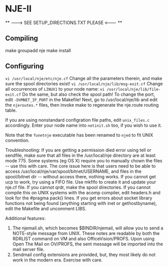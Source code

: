 NJE-II 
================

** ---> SEE SETUP_DIRECTIONS.TXT PLEASE <--- **

## Compiling
make
groupadd nje
make install

## Configuring
`vi /usr/local/nje/etc/nje.cf`
Change all the parameters therein, and make sure the spool directories exist!
`vi /usr/local/nje/lib/msg-exit.cf`
Change all occurrences of `LINUX1` to your node name:
`vi /usr/local/nje/lib/file-exit.cf`
Do the same, but also check the spool path!
To change the port, edit `-DVMNET_IP_PORT` in the Makefile!
Next, go to /usr/local/nje/lib and edit the `njeroutes.*` files, then invoke make to regenerate the nje.route routing table.

If you are using nonstandard configration file paths, edit `unix_files.c` accordingly.
Enter your node name into `netinit.sh` too, if you wish to use it.

Note that the `funetnje` executable has been renamed to `njed` to fit UNIX convention.

Troubleshooting:
If you are getting a permission died error using tell or sendfile, make sure that all files in the /usr/local/nje directory are at least mode 775. Some systems (eg OS X) require you to manually chown the files -- use this with care. The core issue here is that users need to be able to access /usr/local/nje/var/spool/bitnet/USERNAME, and files in the spool/bitnet dir -- without access there, nothing works.
If you cannot get ucp to work, try using a FIFO file. Use mkfifo to create it and update your nje.cf file.
If you cannot qrdr, make the spool directories. 
If you cannot compile this on UNIX systems with the acomp compiler, edit headers.h and look for the #pragma pack() lines.
If you get errors about socket library functions not being found (anything starting with inet or gethostbyname), edit the Makefile and uncomment LIBS.

Additional features:
1. The njemail.sh, which becomes $BINDIR/njemail, will allow you to send a NOTE-style message from UNIX. These notes are readable by both the RDRLIST command on VM and also OfficeVision/PROFS. Upon using Open The Mail on OV/PROFS, the sent message will be imported into the mail server file.
2. Sendmail config extensions are provided, but, they most likely do not work in the modern era. Exercise with care.

